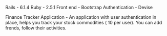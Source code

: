 Rails - 6.1.4
Ruby - 2.5.1
Front end - Bootstrap
Authentication - Devise

Finance Tracker Application - 
An application with user authentication in place, helps you track your stock commodities ( 10 per user). 
You can add frends, follow their activities. 